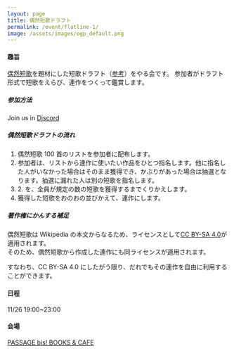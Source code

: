 ```yaml
---
layout: page
title: 偶然短歌ドラフト
permalink: /event/flatline-1/
image: /assets/images/ogp_default.png
---
```


#### 趣旨

[偶然短歌](https://x.com/g57577)を題材にした短歌ドラフト（[参考](https://tankaness.com/2020/03/18/rendora/)）をやる会です。
参加者がドラフト形式で短歌をえらび、連作をつくって鑑賞します。

##### 参加方法

Join us in <i class="fa-brands fa-discord"></i> [Discord](https://discord.gg/WyV2XHN6z2)

##### 偶然短歌ドラフトの流れ

1. 偶然短歌 100 首のリストを参加者に配布します。
2. 参加者は、リストから連作に使いたい作品をひとつ指名します。他に指名した人がいなかった場合はそのまま獲得でき、かぶりがあった場合は抽選となります。抽選に漏れた人は別の短歌を指名します。
3. 2\. を、全員が規定の数の短歌を獲得するまでくりかえします。
4. 獲得した短歌をおのおの並びかえて、連作にします。

##### 著作権にかんする補足

偶然短歌は Wikipedia の本文からなるため、ライセンスとして[CC BY-SA 4.0](https://creativecommons.org/licenses/by-sa/4.0/deed.ja)が適用されます。  
そのため、偶然短歌から作成した連作にも同ライセンスが適用されます。

すなわち、CC BY-SA 4.0 にしたがう限り、だれでもその連作を自由に利用することができます。

#### 日程

11/26 19:00~23:00

#### 会場

[PASSAGE bis! BOOKS & CAFE](https://maps.app.goo.gl/B7PyzZxTCvZpaeU48)
